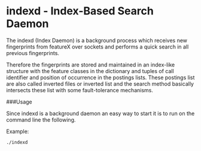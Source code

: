 indexd - Index-Based Search Daemon
==================================

The indexd (Index Daemon) is a background process which receives new fingerprints from featureX over sockets and performs a quick search in all previous fingerprints.

Therefore the fingerprints are stored and maintained in an index-like structure with the feature classes in the dictionary and tuples of call identifier and position of occurrence in the postings lists.
These postings list are also called inverted files or inverted list and the search method basically intersects these list with some fault-tolerance mechanisms.

###Usage

Since indexd is a background daemon an easy way to start it is to run on the command line the following.
 
Example:

	./indexd